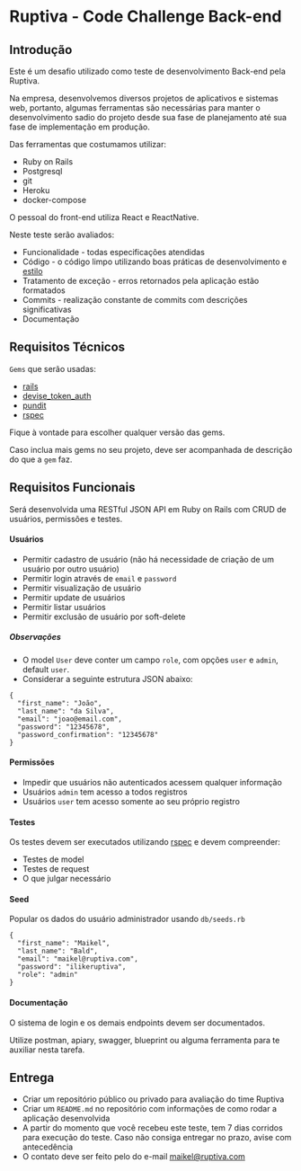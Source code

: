 # Ruptiva - Code Challenge Back-end

## Introdução

Este é um desafio utilizado como teste de desenvolvimento Back-end pela Ruptiva.

Na empresa, desenvolvemos diversos projetos de aplicativos e sistemas web, portanto, algumas ferramentas são necessárias para manter o desenvolvimento sadio do projeto desde sua fase de planejamento até sua fase de implementação em produção.

Das ferramentas que costumamos utilizar:

- Ruby on Rails
- Postgresql
- git
- Heroku
- docker-compose

O pessoal do front-end utiliza React e ReactNative.

Neste teste serão avaliados:

- Funcionalidade - todas especificações atendidas
- Código - o código limpo utilizando boas práticas de desenvolvimento e [estilo](https://github.com/github/rubocop-github/blob/master/STYLEGUIDE.md)
- Tratamento de exceção - erros retornados pela aplicação estão formatados
- Commits - realização constante de commits com descrições significativas
- Documentação
 

## Requisitos Técnicos
`Gems` que serão usadas:

- [rails](https://github.com/rails/rails)
- [devise_token_auth](https://github.com/lynndylanhurley/devise_token_auth)
- [pundit](https://github.com/varvet/pundit)
- [rspec](https://github.com/rspec/rspec-rails)

Fique à vontade para escolher qualquer versão das gems.

Caso inclua mais gems no seu projeto, deve ser acompanhada de descrição do que a `gem` faz.


## Requisitos Funcionais
Será desenvolvida uma RESTful JSON API em Ruby on Rails com CRUD de usuários, permissões e testes.

#### Usuários
- Permitir cadastro de usuário (não há necessidade de criação de um usuário por outro usuário)
- Permitir login através de `email` e `password`
- Permitir visualização de usuário
- Permitir update de usuários
- Permitir listar usuários
- Permitir exclusão de usuário por soft-delete

##### Observações
- O model `User` deve conter um campo `role`, com opções `user` e `admin`, default `user`.
- Considerar a seguinte estrutura JSON abaixo: 
```
{
  "first_name": "João",
  "last_name": "da Silva",
  "email": "joao@email.com",
  "password": "12345678",
  "password_confirmation": "12345678"
}
```

#### Permissões
- Impedir que usuários não autenticados acessem qualquer informação
- Usuários `admin` tem acesso a todos registros
- Usuários `user` tem acesso somente ao seu próprio registro

#### Testes
Os testes devem ser executados utilizando [rspec](https://github.com/rspec/rspec-rails) e devem compreender:

- Testes de model
- Testes de request
- O que julgar necessário

#### Seed
Popular os dados do usuário administrador usando `db/seeds.rb`
```
{
  "first_name": "Maikel",
  "last_name": "Bald",
  "email": "maikel@ruptiva.com",
  "password": "ilikeruptiva",
  "role": "admin"
}
```

#### Documentação
O sistema de login e os demais endpoints devem ser documentados.

Utilize postman, apiary, swagger, blueprint ou alguma ferramenta para te auxiliar nesta tarefa.


## Entrega
- Criar um repositório público ou privado para avaliação do time Ruptiva
- Criar um `README.md` no repositório com informações de como rodar a aplicação desenvolvida
- A partir do momento que você recebeu este teste, tem 7 dias corridos para execução do teste. Caso não consiga entregar no prazo, avise com antecedência
- O contato deve ser feito pelo do e-mail maikel@ruptiva.com

